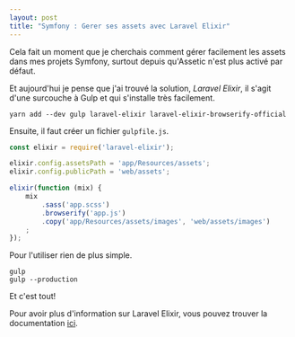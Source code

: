 ```yaml
---
layout: post
title: "Symfony : Gerer ses assets avec Laravel Elixir"
---
```


Cela fait un moment que je cherchais comment gérer facilement les assets dans mes projets Symfony, surtout depuis qu'Assetic n'est plus activé par défaut.

Et aujourd'hui je pense que j'ai trouvé la solution, *Laravel Elixir*, il s'agit d'une surcouche à Gulp et qui s'installe très facilement.

```
yarn add --dev gulp laravel-elixir laravel-elixir-browserify-official
```

Ensuite, il faut créer un fichier `gulpfile.js`.

```javascript
const elixir = require('laravel-elixir');

elixir.config.assetsPath = 'app/Resources/assets';
elixir.config.publicPath = 'web/assets';

elixir(function (mix) {
    mix
        .sass('app.scss')
        .browserify('app.js')
        .copy('app/Resources/assets/images', 'web/assets/images')
    ;
});
```

Pour l'utiliser rien de plus simple.

```
gulp
gulp --production
```

Et c'est tout!

Pour avoir plus d'information sur Laravel Elixir, vous pouvez trouver la documentation [ici](https://laravel.com/docs/master/elixir).
